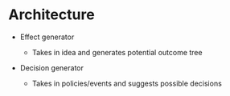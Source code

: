 # Architecture

* Effect generator
  * Takes in idea and generates potential outcome tree

* Decision generator
  * Takes in policies/events and suggests possible decisions
  
